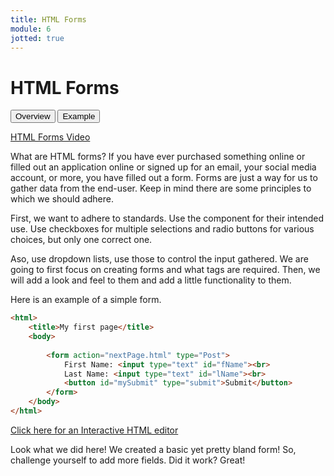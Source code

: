 ```yaml
---
title: HTML Forms
module: 6
jotted: true
---
```


# HTML Forms

<div class="tab">
  <button class="tablinks active" onclick="openTab(event, 'Overview')">Overview</button>
  <button class="tablinks" onclick="openTab(event, 'Example')">Example</button>
    
</div>

<!-- Tab content -->
<div id="Overview" class="tabcontent" style="display:block">

<p><a href="//www.youtube.com/embed/LJ0Ldc_2B8M" data-lity>HTML Forms Video</a></p>

<p>What are HTML forms?  If you have ever purchased something online or filled out an application online or signed up for an email, your social media account, or more, you have filled out a form.  Forms are just a way for us to gather data from the end-user.  Keep in mind there are some principles to which we should adhere.</p>

<p>First, we want to adhere to standards. Use the component for their intended use.  Use checkboxes for multiple selections and radio buttons for various choices, but only one correct one.</p>

<p>Aso, use dropdown lists, use those to control the input gathered.  We are going to first focus on creating forms and what tags are required. Then, we will add a look and feel to them and add a little functionality to them.</p>

</div>

<div id="Example" class="tabcontent">

<p>Here is an example of a simple form.</p>

<div class="tabhtml" markdown="1">

```html
<html>
    <title>My first page</title>
    <body>
        
        <form action="nextPage.html" type="Post">
            First Name: <input type="text" id="fName"><br>
            Last Name: <input type="text" id="lName"><br>
            <button id="mySubmit" type="submit">Submit</button>
        </form>
    </body>
</html>

```

</div>

</div>

<p></p>

<a href='http://www.silverleaf-consulting.com/CodeEditor/' target="_new">Click here for an Interactive HTML editor</a>

Look what we did here!  We created a basic yet pretty bland form!  So, challenge yourself to add more fields. Did it work?  Great!